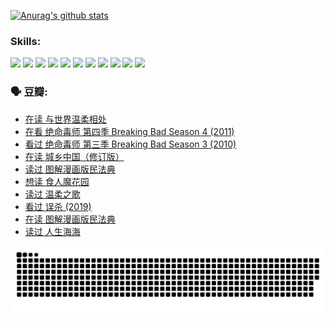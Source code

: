 
[![Anurag's github stats](https://github-readme-stats.vercel.app/api?username=w940853815)](https://github.com/anuraghazra/github-readme-stats)

### Skills:

<code><img height="32" src="https://cdn.jsdelivr.net/npm/simple-icons@v5/icons/python.svg"></code>
<code><img height="32" src="https://cdn.jsdelivr.net/npm/simple-icons@v5/icons/javascript.svg"></code>
<code><img height="32" src="https://cdn.jsdelivr.net/npm/simple-icons@v5/icons/django.svg"></code>
<code><img height="32" src="https://cdn.jsdelivr.net/npm/simple-icons@v5/icons/flask.svg"></code>
<code><img height="32" src="https://cdn.jsdelivr.net/npm/simple-icons@v5/icons/vuetify.svg"></code>
<code><img height="32" src="https://cdn.jsdelivr.net/npm/simple-icons@v5/icons/git.svg"></code>
<code><img height="32" src="https://cdn.jsdelivr.net/npm/simple-icons@v5/icons/docker.svg"></code>
<code><img height="32" src="https://cdn.jsdelivr.net/npm/simple-icons@v5/icons/postgresql.svg"></code>
<code><img height="32" src="https://cdn.jsdelivr.net/npm/simple-icons@v5/icons/elasticsearch.svg"></code>
<code><img height="32" src="https://cdn.jsdelivr.net/npm/simple-icons@v5/icons/macos.svg"></code>
<code><img height="32" src="https://cdn.jsdelivr.net/npm/simple-icons@v5/icons/linux.svg"></code>

### 🗣 豆瓣:

<!-- DOUBAN-ACTIVITIES:START -->
- [在读 与世界温柔相处](https://www.douban.com/people/136069238/status/3949217689/?_i=60378798)
- [在看 绝命毒师  第四季 Breaking Bad Season 4‎ (2011)](https://www.douban.com/people/136069238/status/3946991538/?_i=60378798)
- [看过 绝命毒师  第三季 Breaking Bad Season 3‎ (2010)](https://www.douban.com/people/136069238/status/3946991395/?_i=60378798)
- [在读 城乡中国（修订版）](https://www.douban.com/people/136069238/status/3946246855/?_i=60378798)
- [读过 图解漫画版民法典](https://www.douban.com/people/136069238/status/3946246138/?_i=60378798)
- [想读 食人魔花园](https://www.douban.com/people/136069238/status/3944062040/?_i=60378798)
- [读过 温柔之歌](https://www.douban.com/people/136069238/status/3944060896/?_i=60378798)
- [看过 误杀‎ (2019)](https://www.douban.com/people/136069238/status/3942854956/?_i=60378798)
- [在读 图解漫画版民法典](https://www.douban.com/people/136069238/status/3937674632/?_i=60378798)
- [读过 人生海海](https://www.douban.com/people/136069238/status/3937527209/?_i=60378798)
<!-- DOUBAN-ACTIVITIES:END -->


![Snake animation](https://raw.githubusercontent.com/w940853815/w940853815/output/github-contribution-grid-snake.svg)

<!--
**w940853815/w940853815** is a ✨ _special_ ✨ repository because its `README.md` (this file) appears on your GitHub profile.

Here are some ideas to get you started:

- 🔭 I’m currently working on ...
- 🌱 I’m currently learning ...
- 👯 I’m looking to collaborate on ...
- 🤔 I’m looking for help with ...
- 💬 Ask me about ...
- 📫 How to reach me: ...
- 😄 Pronouns: ...
- ⚡ Fun fact: ...
-->
